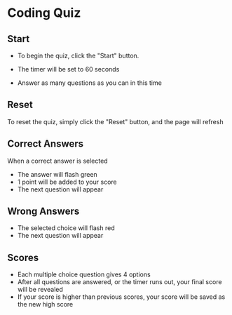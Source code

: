 # Coding Quiz

## Start

- To begin the quiz, click the "Start" button.

- The timer will be set to 60 seconds

- Answer as many questions as you can in this time

## Reset
To reset the quiz, simply click the "Reset" button, and the page will refresh

## Correct Answers
When a correct answer is selected
- The answer will flash green
- 1 point will be added to your score
- The next question will appear

## Wrong Answers

- The selected choice will flash red
- The next question will appear

## Scores

- Each multiple choice question gives 4 options
- After all questions are answered, or the timer runs out, your final score will be revealed
- If your score is higher than previous scores, your score will be saved as the new high score




